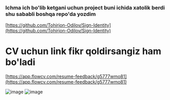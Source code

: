 ### Ichma ich bo'lib ketgani uchun project buni ichida xatolik berdi shu sababli boshqa repo'da yozdim
[https://github.com/Tohirjon-Odilov/Sign-Identity](https://github.com/Tohirjon-Odilov/Sign-Identity)

# CV uchun link fikr qoldirsangiz ham bo'ladi
[https://app.flowcv.com/resume-feedback/g5777wmo81](https://app.flowcv.com/resume-feedback/g5777wmo81)

![image](https://github.com/Tohirjon-Odilov/Bootcamp-Result/assets/82634626/d7d730e1-9ca0-42a2-b0c1-a382ceb0b3b4)
![image](https://github.com/Tohirjon-Odilov/Bootcamp-Result/assets/82634626/5e52373f-e402-49fa-bd57-16e5cb9e9269)
